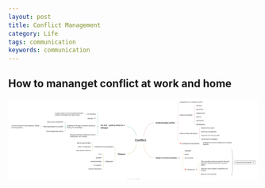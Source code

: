 ```yaml
---
layout: post
title: Conflict Management
category: Life
tags: communication
keywords: communication
---
```


## How to mananget conflict at work and home
![](/public/img/life/EQ/Conflict.png)

